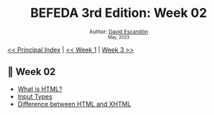 <div align="center">
  <h1> BEFEDA 3rd Edition: Week 02</h1>
    <a class="header-badge" target="_blank" href="">  
    </a>
    <sub>Author:
    <a href="" target="">David Escandón</a><br>
    <small> May, 2023</small>
    </sub>
</div>

[<< Principal Index](../README.md)  | [<< Week 1](../01_week/01_week.md) | [Week 3 >>]()

<h2>📔 Week 02</h2>
<ul>
  <li> <a href="https://docs.google.com/document/d/1Tx_8vplk58Y5LZY-4bALParl2SIMMh9EOXlMcEi14SE/edit#heading=h.29ucpt7xk7et" target="_blank">What is HTML?</a></li>
    <li> <a href="https://docs.google.com/document/d/1Tx_8vplk58Y5LZY-4bALParl2SIMMh9EOXlMcEi14SE/edit#heading=h.umghd13c8hy0" target="_blank">Input Types </a></li>
  <li> <a href="https://docs.google.com/document/d/1Tx_8vplk58Y5LZY-4bALParl2SIMMh9EOXlMcEi14SE/edit#heading=h.8rzrhs62wrxy" target="_blank">Difference between HTML and XHTML</a></li>
</ul>